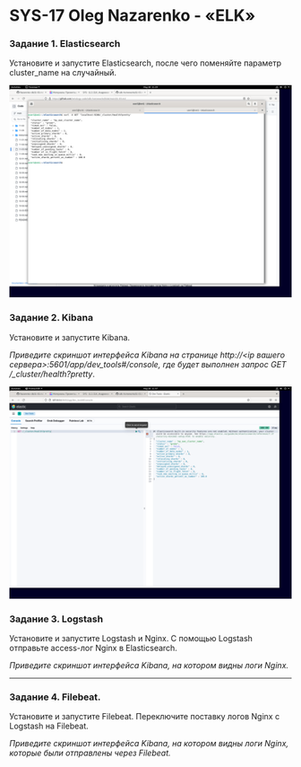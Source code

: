 # SYS-17 Oleg Nazarenko - «ELK»

### Задание 1. Elasticsearch 

Установите и запустите Elasticsearch, после чего поменяйте параметр cluster_name на случайный. 

![Monitoring](https://github.com/olegnazarenko92/Nazarenko-db/blob/75b9a00e460bd880116a2e2cb49da19092407bf7/Screenshot%20from%202023-05-28%2011-29-19.png)

### Задание 2. Kibana

Установите и запустите Kibana.

*Приведите скриншот интерфейса Kibana на странице http://<ip вашего сервера>:5601/app/dev_tools#/console, где будет выполнен запрос GET /_cluster/health?pretty*.

![Monitoring](https://github.com/olegnazarenko92/Nazarenko-db/blob/936769bbfd9042b295e85da9b1ef91d24d26eada/Screenshot%20from%202023-05-28%2011-37-04.png)

### Задание 3. Logstash

Установите и запустите Logstash и Nginx. С помощью Logstash отправьте access-лог Nginx в Elasticsearch. 

*Приведите скриншот интерфейса Kibana, на котором видны логи Nginx.*

---

### Задание 4. Filebeat. 

Установите и запустите Filebeat. Переключите поставку логов Nginx с Logstash на Filebeat. 

*Приведите скриншот интерфейса Kibana, на котором видны логи Nginx, которые были отправлены через Filebeat.*
